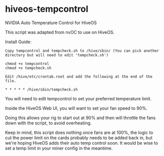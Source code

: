 # hiveos-tempcontrol
NVIDIA Auto Temperature Control for HiveOS

This script was adapted from nvOC to use on HiveOS.

Install Guide:

	Copy tempcontrol and tempcheck.sh to /hive/sbin/ (You can pick another directory but will need to edit 'tempcheck.sh')

	chmod +x tempcontrol
	chmod +x tempcheck.sh

	Edit /hive/etc/crontab.root and add the following at the end of the file.

	* * * * * /hive/sbin/tempcheck.sh

You will need to edit tempcontrol to set your preferred temperature limit.

Inside the HiveOS Web UI, you will want to set your fan speed to 90%.

Doing this allows your rig to start out at 90% and then will throttle the fans down with the script, to avoid overheating.

Keep in mind, this script does nothing once fans are at 100%, the logic to cut the power limit on the cards probably needs to be added back in, but we're hoping HiveOS adds their auto temp control soon.  It would be wise to set a temp limit in your miner config in the meantime.
